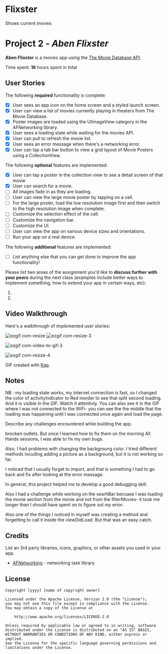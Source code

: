 

# Flixster
Shows current movies


# Project 2 - *Aben Flixster*

**Aben Flixster** is a movies app using the [The Movie Database API](http://docs.themoviedb.apiary.io/#).

Time spent: **16** hours spent in total

## User Stories

The following **required** functionality is complete:

- [x] User sees an app icon on the home screen and a styled launch screen.
- [x] User can view a list of movies currently playing in theaters from The Movie Database.
- [x] Poster images are loaded using the UIImageView category in the AFNetworking library.
- [x] User sees a loading state while waiting for the movies API.
- [x] User can pull to refresh the movie list.
- [x] User sees an error message when there's a networking error.
- [x] User can tap a tab bar button to view a grid layout of Movie Posters using a CollectionView.

The following **optional** features are implemented:

- [x] User can tap a poster in the collection view to see a detail screen of that movie
- [x] User can search for a movie.
- [ ] All images fade in as they are loading.
- [ ] User can view the large movie poster by tapping on a cell.
- [ ] For the large poster, load the low resolution image first and then switch to the high resolution image when complete.
- [ ] Customize the selection effect of the cell.
- [ ] Customize the navigation bar.
- [ ] Customize the UI.
- [ ] User can view the app on various device sizes and orientations.
- [ ] Run your app on a real device.

The following **additional** features are implemented:

- [ ] List anything else that you can get done to improve the app functionality!

Please list two areas of the assignment you'd like to **discuss further with your peers** during the next class (examples include better ways to implement something, how to extend your app in certain ways, etc):

1.
2.

## Video Walkthrough

Here's a walkthrough of implemented user stories:

![ezgif com-resize](https://user-images.githubusercontent.com/57775399/123496453-ff704000-d5dc-11eb-9d43-906bb425805d.gif)
![ezgif com-resize-3](https://user-images.githubusercontent.com/57775399/123496651-f03dc200-d5dd-11eb-8a05-55ada6456dc3.gif)

![ezgif com-video-to-gif-3](https://user-images.githubusercontent.com/57775399/123496722-4e6aa500-d5de-11eb-89ce-48d30ce0266e.gif)




![ezgif com-resize-4](https://user-images.githubusercontent.com/57775399/123497500-ac998700-d5e2-11eb-9a24-77d3842c85b2.gif)


GIF created with [Kap](https://getkap.co/).

## Notes

NB : my loading state works, my internet connection is fast, so I changed the color of activityIndicator to Red inorder to see that split second loading. And it is visible in the GIF. Watch it attentivly. You can also see it in the GIF where I was not connected to the WiFi- you can see the the middle that the loading was happening until I was connected once again and load the page. 

Describe any challenges encountered while building the app.

brocken outlets. But once I learned how to fix them on the morning All Hands sessions, I was able to fix my own bugs. 

Also, I had problems with changing the backgroung color. I tried different methods incuding adding a picture as a background, but it is not working so far.

I noticed that I usually forget to import, and that is something I had to go back and fix after looking at the error massage. 

In general, this project helped me to develop a good debugging skill. 

Also I had a challenge while working on the searhBar becuase I was loading the movie section from the movie and not from the filterMovies- it took me longer than I should have spent on to figure out my error. 

Also one of the things I noticed in myself was creating a method and forgetting to call it inside the viewDidLoad. But that was an easy catch.



## Credits

List an 3rd party libraries, icons, graphics, or other assets you used in your app.

- [AFNetworking](https://github.com/AFNetworking/AFNetworking) - networking task library

## License

    Copyright [yyyy] [name of copyright owner]

    Licensed under the Apache License, Version 2.0 (the "License");
    you may not use this file except in compliance with the License.
    You may obtain a copy of the License at

        http://www.apache.org/licenses/LICENSE-2.0

    Unless required by applicable law or agreed to in writing, software
    distributed under the License is distributed on an "AS IS" BASIS,
    WITHOUT WARRANTIES OR CONDITIONS OF ANY KIND, either express or implied.
    See the License for the specific language governing permissions and
    limitations under the License.
